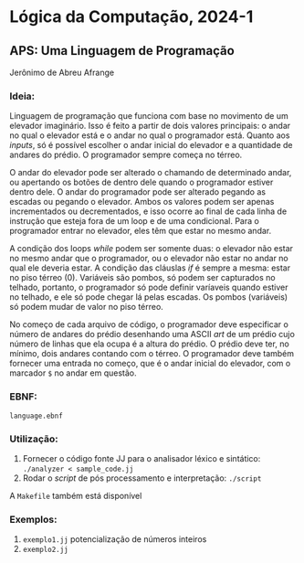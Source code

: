 # Lógica da Computação, 2024-1

## APS: Uma Linguagem de Programação

Jerônimo de Abreu Afrange

### Ideia:
Linguagem de programação que funciona com base no movimento de um elevador imaginário. Isso é feito a partir de dois valores principais: o andar no qual o elevador está e o andar no qual o programador está. Quanto aos *inputs*, só é possível escolher o andar inicial do elevador e a quantidade de andares do prédio. O programador sempre começa no térreo.

O andar do elevador pode ser alterado o chamando de determinado andar, ou apertando os botões de dentro dele quando o programador estiver dentro dele. O andar do programador pode ser alterado pegando as escadas ou pegando o elevador. Ambos os valores podem ser apenas incrementados ou decrementados, e isso ocorre ao final de cada linha de instrução que esteja fora de um loop e de uma condicional. Para o programador entrar no elevador, eles têm que estar no mesmo andar.

A condição dos loops *while* podem ser somente duas: o elevador não estar no mesmo andar que o programador, ou o elevador não estar no andar no qual ele deveria estar. A condição das cláuslas *if* é sempre a mesma: estar no piso térreo (0). Variáveis são pombos, só podem ser capturados no telhado, portanto, o programador só pode definir varíaveis quando estiver no telhado, e ele só pode chegar lá pelas escadas. Os pombos (variáveis) só podem mudar de valor no piso térreo.

No começo de cada arquivo de código, o programador deve especificar o número de andares do prédio desenhando uma ASCII *art* de um prédio cujo número de linhas que ela ocupa é a altura do prédio. O prédio deve ter, no mínimo, dois andares contando com o térreo. O programador deve também fornecer uma entrada no começo, que é o andar inicial do elevador, com o marcador `$` no andar em questão.

### EBNF:
`language.ebnf`

### Utilização:
1. Fornecer o código fonte JJ para o analisador léxico e sintático:
`./analyzer < sample_code.jj`
2. Rodar o *script* de pós processamento e interpretação:
`./script`

A `Makefile` também está disponível

### Exemplos:
1. `exemplo1.jj` potencialização de números inteiros
2. `exemplo2.jj` 